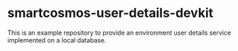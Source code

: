 # smartcosmos-user-details-devkit
This is an example repository to provide an environment user details service implemented on a local database.
